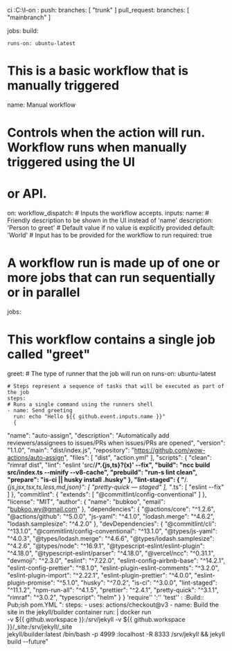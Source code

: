 ci :C:\I-on :
  push:
    branches: [ "trunk" ]
  pull_request:
    branches: [ "mainbranch" ]

jobs:
  build:

    runs-on: ubuntu-latest
# This is a basic workflow that is manually triggered

name: Manual workflow

# Controls when the action will run. Workflow runs when manually triggered using the UI
# or API.
on:
  workflow_dispatch:
    # Inputs the workflow accepts.
    inputs:
      name:
        # Friendly description to be shown in the UI instead of 'name'
        description: 'Person to greet'
        # Default value if no value is explicitly provided
        default: 'World'
        # Input has to be provided for the workflow to run
        required: true

# A workflow run is made up of one or more jobs that can run sequentially or in parallel
jobs:
  # This workflow contains a single job called "greet"
  greet:
    # The type of runner that the job will run on
    runs-on: ubuntu-latest

    # Steps represent a sequence of tasks that will be executed as part of the job
    steps:
    # Runs a single command using the runners shell
    - name: Send greeting
      run: echo "Hello ${{ github.event.inputs.name }}"
      {
  "name": "auto-assign",
  "description": "Automatically add reviewers/assignees to issues/PRs when issues/PRs are opened",
  "version": "1.1.0",
  "main": "dist/index.js",
  "repository": "https://github.com/wow-actions/auto-assign",
  "files": [
    "dist",
    "action.yml"
  ],
  "scripts": {
    "clean": "rimraf dist",
    "lint": "eslint 'src/**/*.{js,ts}?(x)' --fix",
    "build": "ncc build src/index.ts --minify --v8-cache",
    "prebuild": "run-s lint clean",
    "prepare": "is-ci || husky install .husky"
  },
  "lint-staged": {
    "**/*.{js,jsx,tsx,ts,less,md,json}": [
      "pretty-quick — staged"
    ],
    "*.ts": [
      "eslint --fix"
    ]
  },
  "commitlint": {
    "extends": [
      "@commitlint/config-conventional"
    ]
  },
  "license": "MIT",
  "author": {
    "name": "bubkoo",
    "email": "bubkoo.wy@gmail.com"
  },
  "dependencies": {
    "@actions/core": "^1.2.6",
    "@actions/github": "^5.0.0",
    "js-yaml": "^4.1.0",
    "lodash.merge": "^4.6.2",
    "lodash.samplesize": "^4.2.0"
  },
  "devDependencies": {
    "@commitlint/cli": "^13.1.0",
    "@commitlint/config-conventional": "^13.1.0",
    "@types/js-yaml": "^4.0.3",
    "@types/lodash.merge": "^4.6.6",
    "@types/lodash.samplesize": "^4.2.6",
    "@types/node": "^16.9.1",
    "@typescript-eslint/eslint-plugin": "^4.18.0",
    "@typescript-eslint/parser": "^4.18.0",
    "@vercel/ncc": "^0.31.1",
    "devmoji": "^2.3.0",
    "eslint": "^7.22.0",
    "eslint-config-airbnb-base": "^14.2.1",
    "eslint-config-prettier": "^8.1.0",
    "eslint-plugin-eslint-comments": "^3.2.0",
    "eslint-plugin-import": "^2.22.1",
    "eslint-plugin-prettier": "^4.0.0",
    "eslint-plugin-promise": "^5.1.0",
    "husky": "^7.0.2",
    "is-ci": "^3.0.0",
    "lint-staged": "^11.1.2",
    "npm-run-all": "^4.1.5",
    "prettier": "^2.4.1",
    "pretty-quick": "^3.1.1",
    "rimraf": "^3.0.2",
    "typescript": "helm"
  }
}
'require'' ':'' 'test'' :
:Build::
Pub;ish pom.YML ":    steps:
    - uses: actions/checkout@v3
    - name: Build the site in the jekyll/builder container
      run: |
        docker run \
        -v ${{ github.workspace }}:/srv/jekyll -v ${{ github.workspace }}/_site:/srv/jekyll/_site \
        jekyll/builder:latest /bin/bash -p <port> 4999 :localhost -R 8333 /srv/jekyll && jekyll build --future"
